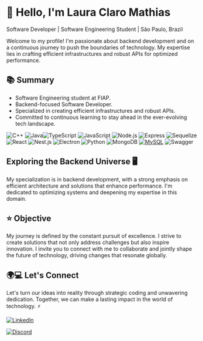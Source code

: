 
# 👋 Hello, I'm Laura Claro Mathias

 Software Developer | Software Engineering Student | São Paulo, Brazil

Welcome to my profile! I'm passionate about backend development and on a continuous journey to push the boundaries of technology. My expertise lies in crafting efficient infrastructures and robust APIs for optimized performance.

## 📚 Summary

- Software Engineering student at FIAP.
- Backend-focused Software Developer.
- Specialized in creating efficient infrastructures and robust APIs.
- Committed to continuous learning to stay ahead in the ever-evolving tech landscape.

  
![C++](https://img.shields.io/badge/-C%2B%2B-%2300599C?style=for-the-badge&logo=c%2B%2B&logoColor=white) ![Java](https://img.shields.io/badge/java-%23ED8B00.svg?style=for-the-badge&logo=openjdk&logoColor=white)![TypeScript](https://img.shields.io/badge/-TypeScript-%23007ACC?style=for-the-badge&logo=typescript&logoColor=white) ![JavaScript](https://img.shields.io/badge/-JavaScript-%23F7DF1E?style=for-the-badge&logo=javascript&logoColor=white) ![Node.js](https://img.shields.io/badge/-Node.js-%23339933?style=for-the-badge&logo=node.js&logoColor=white) ![Express](https://img.shields.io/badge/-Express-%23000000?style=for-the-badge&logo=express&logoColor=white) ![Sequelize](https://img.shields.io/badge/-Sequelize-%23408080?style=for-the-badge&logo=sequelize&logoColor=white)![React](https://img.shields.io/badge/-React-%2361DAFB?style=for-the-badge&logo=react&logoColor=white) ![Nest.js](https://img.shields.io/badge/-Nest.js-%23E0234E?style=for-the-badge&logo=nestjs&logoColor=white) ![Electron](https://img.shields.io/badge/-Electron-%234478E6?style=for-the-badge&logo=electron&logoColor=white)  ![Python](https://img.shields.io/badge/-Python-%233776AB?style=for-the-badge&logo=python&logoColor=white) ![MongoDB](https://img.shields.io/badge/-MongoDB-%2347A248?style=for-the-badge&logo=mongodb&logoColor=white) [![MySQL](https://img.shields.io/badge/-MySQL-%234479A1?style=for-the-badge&logo=mysql&logoColor=white)](https://www.mysql.com/) ![Swagger](https://img.shields.io/badge/-Swagger-%23purple?style=for-the-badge&logo=swagger) 


## Exploring the Backend Universe 🖥️

My specialization is in backend development, with a strong emphasis on efficient architecture and solutions that enhance performance. I'm dedicated to optimizing systems and deepening my expertise in this domain.

## ⭐ Objective

My journey is defined by the constant pursuit of excellence. I strive to create solutions that not only address challenges but also inspire innovation. I invite you to connect with me to collaborate and jointly shape the future of technology, driving changes that resonate globally.

## 🌍💻 Let's Connect
Let's turn our ideas into reality through strategic coding and unwavering dedication. Together, we can make a lasting impact in the world of technology. ⚡

  <a href="https://www.linkedin.com/in/laura-claro-mathias-580965222/" target="_blank">
    <img loading="lazy" src="https://img.shields.io/badge/-LinkedIn-%230077B5?style=for-the-badge&logo=linkedin&logoColor=white" alt="LinkedIn">
  </a>
  
 [![Discord](https://img.shields.io/badge/-Discord-%232c3e50?style=for-the-badge&logo=discord&logoColor=white)](https://cep7004)
  
